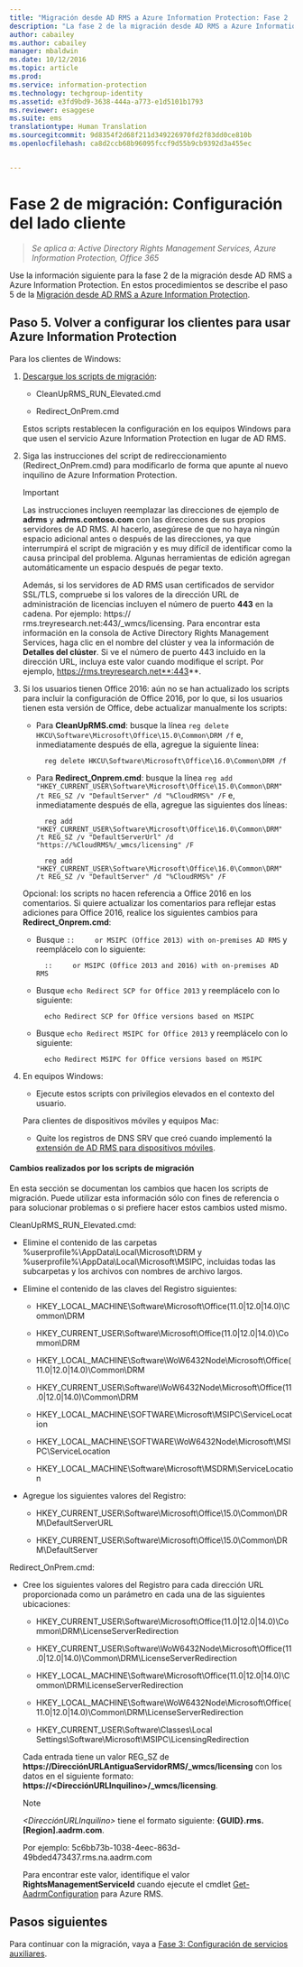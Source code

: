 ```yaml
---
title: "Migración desde AD RMS a Azure Information Protection: Fase 2 | Azure Information Protection"
description: "La fase 2 de la migración desde AD RMS a Azure Information Protection, donde se describe el paso 5 de la migración de AD RMS a Azure Information Protection."
author: cabailey
ms.author: cabailey
manager: mbaldwin
ms.date: 10/12/2016
ms.topic: article
ms.prod: 
ms.service: information-protection
ms.technology: techgroup-identity
ms.assetid: e3fd9bd9-3638-444a-a773-e1d5101b1793
ms.reviewer: esaggese
ms.suite: ems
translationtype: Human Translation
ms.sourcegitcommit: 9d8354f2d68f211d349226970fd2f83dd0ce810b
ms.openlocfilehash: ca8d2ccb68b96095fccf9d55b9cb9392d3a455ec


---
```

# <a name="migration-phase-2---client-side-configuration"></a>Fase 2 de migración: Configuración del lado cliente

>*Se aplica a: Active Directory Rights Management Services, Azure Information Protection, Office 365*

Use la información siguiente para la fase 2 de la migración desde AD RMS a Azure Information Protection. En estos procedimientos se describe el paso 5 de la [Migración desde AD RMS a Azure Information Protection](migrate-from-ad-rms-to-azure-rms.md).


## <a name="step-5-reconfigure-clients-to-use-azure-information-protection"></a>Paso 5. Volver a configurar los clientes para usar Azure Information Protection
Para los clientes de Windows:

1.  [Descargue los scripts de migración](https://go.microsoft.com/fwlink/?LinkId=524619):

    -   CleanUpRMS_RUN_Elevated.cmd

    -   Redirect_OnPrem.cmd

    Estos scripts restablecen la configuración en los equipos Windows para que usen el servicio Azure Information Protection en lugar de AD RMS.

2.  Siga las instrucciones del script de redireccionamiento (Redirect_OnPrem.cmd) para modificarlo de forma que apunte al nuevo inquilino de Azure Information Protection.

    > [!IMPORTANT]
    > Las instrucciones incluyen reemplazar las direcciones de ejemplo de **adrms** y **adrms.contoso.com** con las direcciones de sus propios servidores de AD RMS. Al hacerlo, asegúrese de que no haya ningún espacio adicional antes o después de las direcciones, ya que interrumpirá el script de migración y es muy difícil de identificar como la causa principal del problema. Algunas herramientas de edición agregan automáticamente un espacio después de pegar texto.
    >
    > Además, si los servidores de AD RMS usan certificados de servidor SSL/TLS, compruebe si los valores de la dirección URL de administración de licencias incluyen el número de puerto **443** en la cadena. Por ejemplo: https:// rms.treyresearch.net:443/_wmcs/licensing. Para encontrar esta información en la consola de Active Directory Rights Management Services, haga clic en el nombre del clúster y vea la información de **Detalles del clúster**. Si ve el número de puerto 443 incluido en la dirección URL, incluya este valor cuando modifique el script. Por ejemplo, https://rms.treyresearch.net**:443**.

3. Si los usuarios tienen Office 2016: aún no se han actualizado los scripts para incluir la configuración de Office 2016, por lo que, si los usuarios tienen esta versión de Office, debe actualizar manualmente los scripts:

    - Para **CleanUpRMS.cmd**: busque la línea `reg delete HKCU\Software\Microsoft\Office\15.0\Common\DRM /f` e, inmediatamente después de ella, agregue la siguiente línea:

            reg delete HKCU\Software\Microsoft\Office\16.0\Common\DRM /f

    - Para **Redirect_Onprem.cmd**: busque la línea `reg add "HKEY_CURRENT_USER\Software\Microsoft\Office\15.0\Common\DRM" /t REG_SZ /v "DefaultServer" /d "%CloudRMS%" /F` e, inmediatamente después de ella, agregue las siguientes dos líneas:

            reg add "HKEY_CURRENT_USER\Software\Microsoft\Office\16.0\Common\DRM" /t REG_SZ /v "DefaultServerUrl" /d "https://%CloudRMS%/_wmcs/licensing" /F 

            reg add "HKEY_CURRENT_USER\Software\Microsoft\Office\16.0\Common\DRM" /t REG_SZ /v "DefaultServer" /d "%CloudRMS%" /F

    Opcional: los scripts no hacen referencia a Office 2016 en los comentarios. Si quiere actualizar los comentarios para reflejar estas adiciones para Office 2016, realice los siguientes cambios para **Redirect_Onprem.cmd**:

    - Busque `::     or MSIPC (Office 2013) with on-premises AD RMS` y reemplácelo con lo siguiente:
    
            ::     or MSIPC (Office 2013 and 2016) with on-premises AD RMS

    - Busque `echo Redirect SCP for Office 2013` y reemplácelo con lo siguiente:
    
            echo Redirect SCP for Office versions based on MSIPC

    - Busque `echo Redirect MSIPC for Office 2013` y reemplácelo con lo siguiente:
    
            echo Redirect MSIPC for Office versions based on MSIPC

4.  En equipos Windows:

    - Ejecute estos scripts con privilegios elevados en el contexto del usuario.

    Para clientes de dispositivos móviles y equipos Mac:

    -  Quite los registros de DNS SRV que creó cuando implementó la [extensión de AD RMS para dispositivos móviles](http://technet.microsoft.com/library/dn673574.aspx).

#### <a name="changes-made-by-the-migration-scripts"></a>Cambios realizados por los scripts de migración
En esta sección se documentan los cambios que hacen los scripts de migración. Puede utilizar esta información sólo con fines de referencia o para solucionar problemas o si prefiere hacer estos cambios usted mismo.

CleanUpRMS_RUN_Elevated.cmd:

-   Elimine el contenido de las carpetas %userprofile%\AppData\Local\Microsoft\DRM y %userprofile%\AppData\Local\Microsoft\MSIPC, incluidas todas las subcarpetas y los archivos con nombres de archivo largos.

-   Elimine el contenido de las claves del Registro siguientes:

    -   HKEY_LOCAL_MACHINE\Software\Microsoft\Office\(11.0|12.0|14.0)\Common\DRM

    -   HKEY_CURRENT_USER\Software\Microsoft\Office\(11.0|12.0|14.0)\Common\DRM

    -   HKEY_LOCAL_MACHINE\Software\WoW6432Node\Microsoft\Office\(11.0|12.0|14.0)\Common\DRM

    -   HKEY_CURRENT_USER\Software\WoW6432Node\Microsoft\Office\(11.0|12.0|14.0)\Common\DRM

    -   HKEY_LOCAL_MACHINE\SOFTWARE\Microsoft\MSIPC\ServiceLocation

    -   HKEY_LOCAL_MACHINE\SOFTWARE\WoW6432Node\Microsoft\MSIPC\ServiceLocation

    -   HKEY_LOCAL_MACHINE\Software\Microsoft\MSDRM\ServiceLocation

-   Agregue los siguientes valores del Registro:

    -   HKEY_CURRENT_USER\Software\Microsoft\Office\15.0\Common\DRM\DefaultServerURL

    -   HKEY_CURRENT_USER\Software\Microsoft\Office\15.0\Common\DRM\DefaultServer

Redirect_OnPrem.cmd:

-   Cree los siguientes valores del Registro para cada dirección URL proporcionada como un parámetro en cada una de las siguientes ubicaciones:

    -   HKEY_CURRENT_USER\Software\Microsoft\Office\(11.0|12.0|14.0)\Common\DRM\LicenseServerRedirection

    -   HKEY_CURRENT_USER\Software\WoW6432Node\Microsoft\Office\(11.0|12.0|14.0)\Common\DRM\LicenseServerRedirection

    -   HKEY_LOCAL_MACHINE\Software\Microsoft\Office\(11.0|12.0|14.0)\Common\DRM\LicenseServerRedirection

    -   HKEY_LOCAL_MACHINE\Software\WoW6432Node\Microsoft\Office\(11.0|12.0|14.0)\Common\DRM\LicenseServerRedirection

    -   HKEY_CURRENT_USER\Software\Classes\Local Settings\Software\Microsoft\MSIPC\LicensingRedirection

    Cada entrada tiene un valor REG_SZ de **https://DirecciónURLAntiguaServidorRMS/_wmcs/licensing** con los datos en el siguiente formato: **https://&lt;DirecciónURLInquilino&gt;/_wmcs/licensing**.

    > [!NOTE]
    > *&lt;DirecciónURLInquilino&gt;* tiene el formato siguiente: **{GUID}.rms.[Region].aadrm.com**.
    > 
    > Por ejemplo: 5c6bb73b-1038-4eec-863d-49bded473437.rms.na.aadrm.com
    > 
    > Para encontrar este valor, identifique el valor **RightsManagementServiceId** cuando ejecute el cmdlet [Get-AadrmConfiguration](http://msdn.microsoft.com/library/windowsazure/dn629410.aspx) para Azure RMS.


## <a name="next-steps"></a>Pasos siguientes
Para continuar con la migración, vaya a [Fase 3: Configuración de servicios auxiliares](migrate-from-ad-rms-phase3.md).


<!--HONumber=Nov16_HO2-->



